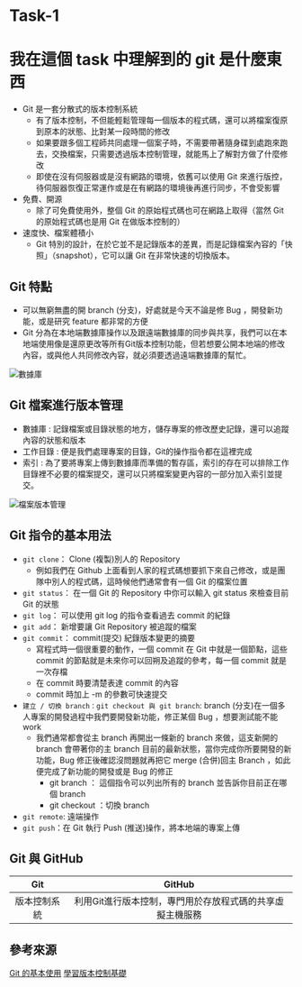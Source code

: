 # Task-1
# 我在這個 task 中理解到的 git 是什麼東西
- Git 是一套分散式的版本控制系統
  - 有了版本控制，不但能輕鬆管理每一個版本的程式碼，還可以將檔案復原到原本的狀態、比對某一段時間的修改
  - 如果要跟多個工程師共同處理一個案子時，不需要帶著隨身碟到處跑來跑去，交換檔案，只需要透過版本控制管理，就能馬上了解對方做了什麼修改
  - 即使在沒有伺服器或是沒有網路的環境，依舊可以使用 Git 來進行版控，待伺服器恢復正常運作或是在有網路的環境後再進行同步，不會受影響
- 免費、開源
  - 除了可免費使用外，整個 Git 的原始程式碼也可在網路上取得（當然 Git 的原始程式碼也是用 Git 在做版本控制的）
- 速度快、檔案體積小
  - Git 特別的設計，在於它並不是記錄版本的差異，而是記錄檔案內容的「快照」（snapshot），它可以讓 Git 在非常快速的切換版本。


## Git 特點
- 可以無窮無盡的開 branch (分支)，好處就是今天不論是修 Bug ，開發新功能，或是研究 feature 都非常的方便
- Git 分為在本地端數據庫操作以及跟遠端數據庫的同步與共享，我們可以在本地端使用像是還原更改等所有Git版本控制功能，但若想要公開本地端的修改內容，或與他人共同修改內容，就必須要透過遠端數據庫的幫忙。

![數據庫](http://www.plantuml.com/plantuml/svg/UpPdpTCv6vwlNlziwevdasSztRNQKTVkPUC2P145AuKdExgUDctMA2Wjpj3aGfFMjNk6QGXOJ_UBFPr0FJavcboOIfoeOOyJcZq0)


## Git 檔案進行版本管理
- 數據庫 : 記錄檔案或目錄狀態的地方，儲存專案的修改歷史記錄，還可以追蹤內容的狀態和版本
- 工作目錄 : 便是我們處理專案的目錄，Git的操作指令都在這裡完成
- 索引 : 為了要將專案上傳到數據庫而準備的暫存區，索引的存在可以排除工作目錄裡不必要的檔案提交，還可以只將檔案變更內容的一部分加入索引並提交。

![檔案版本管理](http://www.plantuml.com/plantuml/svg/UxfzwPEzSvxFNlUofqNNxlcMHK_tJ5MmKdYnOlVJjgud-zSzcxBpwTAzpsUrFDtGyMnXXqPYIeec5qIPhjspgJkUJPxrTDTge8vd_HEUx5hoj6C3N50ZEJytDxD44m00)


## Git 指令的基本用法
- `git clone`： Clone (複製)別人的 Repository
  - 例如我們在 Github 上面看到人家的程式碼想要抓下來自己修改，或是團隊中別人的程式碼，這時候他們通常會有一個 Git 的檔案位置
- `git status`： 在一個 Git 的 Repository 中你可以輸入 git status 來檢查目前 Git 的狀態
- `git log`： 可以使用 git log 的指令查看過去 commit 的紀錄
- `git add`： 新增要讓 Git Repository 被追蹤的檔案
- `git commit`： commit(提交) 紀錄版本變更的摘要
  - 寫程式時一個很重要的動作，一個 commit 在 Git 中就是一個節點，這些 commit 的節點就是未來你可以回朔及追蹤的參考，每一個 commit 就是一次存檔
  - 在 commit 時要清楚表達 commit 的內容
  -  commit 時加上 -m 的參數可快速提交
- `建立 / 切換 branch：git checkout 與 git branch`: 
branch (分支)在一個多人專案的開發過程中我們要開發新功能，修正某個 Bug ，想要測試能不能 work 
  - 我們通常都會從主 branch 再開出一條新的 branch 來做，這支新開的 branch 會帶著你的主 branch 目前的最新狀態，當你完成你所要開發的新功能，Bug 修正後確認沒問題就再把它 merge (合併)回主 Branch ，如此便完成了新功能的開發或是 Bug 的修正
    - git branch ： 這個指令可以列出所有的 branch 並告訴你目前正在哪個 branch
    - git checkout ：切換 branch
- `git remote`: 遠端操作 
- `git push`：在 Git 執行 Push (推送)操作，將本地端的專案上傳


## Git 與 GitHub 

| Git           | GitHub        |
|:-------------:|:-------------:|
| 版本控制系統    | 利用Git進行版本控制，專門用於存放程式碼的共享虛擬主機服務 |


## 參考來源
[Git 的基本使用](https://blog.gogojimmy.net/2012/01/17/how-to-use-git-1-git-basic/)
[學習版本控制基礎](https://windsuzu.github.io/learn-git/)
